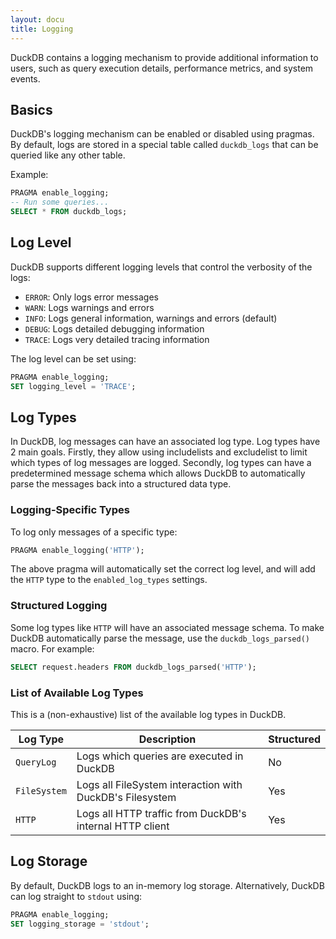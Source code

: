 ```yaml
---
layout: docu
title: Logging
---
```


DuckDB contains a logging mechanism to provide additional information to users, such as query execution details,
performance metrics, and system events.

## Basics

DuckDB's logging mechanism can be enabled or disabled using pragmas. By default, logs are stored in a special table
called `duckdb_logs` that can be queried like any other table.

Example:

```sql
PRAGMA enable_logging;
-- Run some queries...
SELECT * FROM duckdb_logs;
```

## Log Level

DuckDB supports different logging levels that control the verbosity of the logs:

* `ERROR`: Only logs error messages
* `WARN`: Logs warnings and errors
* `INFO`: Logs general information, warnings and errors (default)
* `DEBUG`: Logs detailed debugging information
* `TRACE`: Logs very detailed tracing information

The log level can be set using:

```sql
PRAGMA enable_logging;
SET logging_level = 'TRACE';
```

## Log Types

In DuckDB, log messages can have an associated log type. Log types have 2 main goals. Firstly, they allow using includelists and excludelist to limit which types of log messages are logged. Secondly, log types can have a predetermined message schema which allows DuckDB to automatically parse the messages back into a structured data type.

### Logging-Specific Types

To log only messages of a specific type:

```sql
PRAGMA enable_logging('HTTP');
```

The above pragma will automatically set the correct log level, and will add the `HTTP` type to the `enabled_log_types` settings.

### Structured Logging

Some log types like `HTTP` will have an associated message schema. To make DuckDB automatically parse the message, use the `duckdb_logs_parsed()` macro. For example:

```sql
SELECT request.headers FROM duckdb_logs_parsed('HTTP');
```

### List of Available Log Types

This is a (non-exhaustive) list of the available log types in DuckDB.

| Log Type     | Description                                              | Structured |
|--------------|----------------------------------------------------------|------------|
| `QueryLog`   | Logs which queries are executed in DuckDB                | No         |
| `FileSystem` | Logs all FileSystem interaction with DuckDB's Filesystem | Yes        |
| `HTTP`       | Logs all HTTP traffic from DuckDB's internal HTTP client | Yes        |

## Log Storage

By default, DuckDB logs to an in-memory log storage. Alternatively, DuckDB can log straight to `stdout` using:

```sql
PRAGMA enable_logging;
SET logging_storage = 'stdout';
```